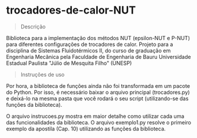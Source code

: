 # trocadores-de-calor-NUT

> Descrição

Biblioteca para a implementação dos métodos NUT (epsilon-NUT e P-NUT) para diferentes configurações de trocadores de calor.
Projeto para a disciplina de Sistemas Fluidotérmicos II,
do curso de graduação em Engenharia Mecânica pela Faculdade de Engenharia de Bauru
Universidade Estadual Paulista "Júlio de Mesquita Filho" (UNESP)

> Instruções de uso

Por hora, a biblioteca de funções ainda não foi transformada em um pacote do Python. Por isso, é necessário baixar o arquivo principal (trocadores.py)
e deixá-lo na mesma pasta que você rodará o seu script (utilizando-se das funções da biblioteca).

O arquivo instrucoes.py mostra em maior detalhe como utilizar cada uma das funcionalidades da biblioteca. O arquivo exemplo1.py resolve o primeiro exemplo 
da apostila (Cap. 10) utilizando as funções da biblioteca.
